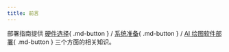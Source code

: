 ```yaml
---
title: 前言
---
```

部署指南提供 [硬件选择](hardware/index.md){ .md-button } / [系统准备](system/index.md){ .md-button } / [AI 绘图软件部署](#){ .md-button } 三个方面的相关知识。